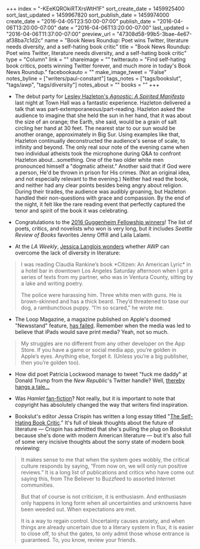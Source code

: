 +++
index = "-KEeKQROkiRTXrsWtH1F"
sort_create_date = 1459925400
sort_last_updated = 1459967820
sort_publish_date = 1459974000
create_date = "2016-04-05T23:50:00-07:00"
publish_date = "2016-04-06T13:20:00-07:00"
date = "2016-04-06T13:20:00-07:00"
last_updated = "2016-04-06T11:37:00-07:00"
preview_url = "47308d58-99b5-3bae-4e67-af38ba7c1d2c"
name = "Book News Roundup: Poet wins Twitter, literature needs diversity, and a self-hating book critic"
title = "Book News Roundup: Poet wins Twitter, literature needs diversity, and a self-hating book critic"
type = "Column"
link = ""
shareimage = ""
twitterauto = "Find self-hating book critics, poets winning Twitter forever, and much more in today's Book News Roundup."
facebookauto = ""
make_image_tweet = "False"
notes_byline = ["writers/paul-constant"]
tags_notes = ["tags/bookslut", "tags/awp", "tags/diversity"]
notes_about = ""
books = ""
+++
* The debut party for [Lesley Hazleton's *Agnostic: A Spirited Manifesto*](http://seattlereviewofbooks.com/reviews/are-you-there-whoever-its-me-lesley/) last night at Town Hall was a fantastic experience. Hazleton delivered a talk that was part-extemporaneous/part-reading. Hazleton asked the audience to imagine that she held the sun in her hand, that it was about the size of an orange; the Earth, she said, would be a grain of salt circling her hand at 30 feet. The nearest star to our sun would be another orange, approximately in Big Sur. Using examples like that, Hazleton continually deconstructed the audience's sense of scale, to infinity and beyond. The only real sour note of the evening came when two individual atheists took the microphone during Q&A to confront Hazleton about...something. One of the two older white men pronounced himself a "dogmatic atheist." Another said that if God were a person, He'd be thrown in prison for His crimes. (Not an original idea, and not especially relevant to the evening.) Neither had read the book, and neither had any clear points besides being angry about religion. During their tirades, the audience was audibly groaning, but Hazleton handled their non-questions with grace and compassion. By the end of the night, it felt like the rare reading event that perfectly captured the tenor and spirit of the book it was celebrating.

* Congratulations to the [2016 Guggenheim Fellowship winners](http://www.gf.org/fellows/current/)! The list of poets, critics, and novelists who won is very long, but it includes *Seattle Review of Books* favorites Jenny Offill and Laila Lalami. 

* At the *LA Weekly*, [Jessica Langlois wonders](http://www.laweekly.com/arts/can-the-nations-largest-writers-conference-transcend-lits-lack-of-diversity-6791421) whether AWP can overcome the lack of diversity in literature:

<blockquote>I was reading Claudia Rankine’s book *Citizen: An American Lyric* in a hotel bar in downtown Los Angeles Saturday afternoon when I got a series of texts from my partner, who was in Ventura County, sitting by a lake and writing poetry.

The police were harassing him. Three white men with guns. He is brown-skinned and has a thick beard. They’d threatened to tase our dog, a rambunctious puppy. “I’m so scared,” he wrote me.</blockquote>

* The Loop Magazine, a magazine published on Apple's doomed "Newsstand" feature, [has failed](http://www.loopinsight.com/2016/04/05/the-loop-magazine-app-is-dead/). Remember when the media was led to believe that iPads would save print media? Yeah, not so much.

<blockquote>My struggles are no different from any other developer on the App Store. If you have a game or social media app, you’re golden in Apple’s eyes. Anything else, forget it. (Unless you’re a big publisher, then you’re golden too).</blockquote>

* How did poet Patricia Lockwood manage to tweet "fuck me daddy" at Donald Trump from the *New Republic*'s Twitter handle? Well, [thereby hangs a tale...](http://nymag.com/following/2016/04/why-did-tnr-tweet-at-donald-trump.html)

* Was *Hamlet* [fan-fiction](http://www.vox.com/2016/4/5/11363816/five-literature-fanfiction)? Not really, but it is important to note that copyright has absolutely changed the way that writers find inspiration.

* Bookslut's editor Jessa Crispin has written a long essay titled "[The Self-Hating Book Critic](http://copper-nickel.org/the-self-hating-book-critic/)." It's full of bleak thoughts about the future of literature — Crispin has admitted that she's pulling the plug on Bookslut because she's done with modern American literature — but it's also full of some very incisive thoughts about the sorry state of modern book reviewing:

<blockquote>It makes sense to me that when the system goes wobbly, the critical culture responds by saying, “From now on, we will only run positive reviews.” It is a long list of publications and critics who have come out saying this, from The Believer to Buzzfeed to assorted Internet communities.

But that of course is not criticism, it is enthusiasm. And enthusiasm only happens in long form when all uncertainties and unknowns have been weeded out. When expectations are met.

It is a way to regain control. Uncertainty causes anxiety, and when things are already uncertain due to a literary system in flux, it is easier to close off, to shut the gates, to only admit those whose entrance is guaranteed. To, you know, review your friends.</blockquote>
